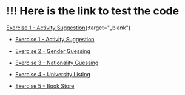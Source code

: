 # !!! Here is the link to test the code

[Exercise 1 - Activity Suggestion](codepen.io/Nara6/pen/ZEMpdBW){:target="_blank"}
<a href="https://codepen.io/Nara6/pen/ZEMpdBW" target="_blank">
  <ul>
    <li>Exercise 1 - Activity Suggestion</li>
  </ul>
</a>
<a href="https://codepen.io/Nara6/pen/WNgGqRV" target="_blank">
  <ul>
    <li>Exercise 2 - Gender Guessing</li>
  </ul>
</a>
<a href="https://codepen.io/Nara6/pen/rNZMEyW" target="_blank">
  <ul>
    <li>Exercise 3 - Nationality Guessing</li>
  </ul>
</a>
<a href="https://codepen.io/Nara6/pen/WNgGqje" target="_blank">
  <ul>
    <li>Exercise 4 - University Listing</li>
  </ul>
</a>
<a href="https://codepen.io/Nara6/pen/ZEMpdjL" target="_blank">
  <ul>
    <li>Exercise 5 - Book Store</li>
  </ul>
</a>

